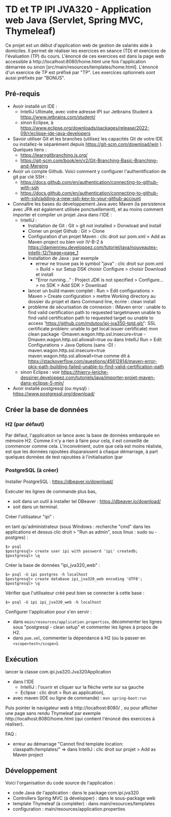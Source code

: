 # TD et TP IPI JVA320 - Application web Java (Servlet, Spring MVC, Thymeleaf)

Ce projet est un début d'application web de gestion de salariés aide à domiciles.
Il permet de réaliser les exercices en séance (TD) et exercices de l'évaluation (TP) du cours.
L'énoncé de ces exercices est dans la page web accessible à http://localhost:8080/home.html
une fois l'application démarrée ou sinon [src/main/resources/templates/home.html].
L'énoncé d'un exercice de TP est préfixé par "TP". Les exercices optionnels sont aussi préfixés par "BONUS".

## Pré-requis

- Avoir installé un IDE :
    - IntelliJ Ultimate, avec votre adresse IPI sur Jetbrains Student à https://www.jetbrains.com/student/
    - sinon Eclipse, à https://www.eclipse.org/downloads/packages/release/2022-09/r/eclipse-ide-java-developers
- Savoir utiliser Git et les branches (utilisez les capacités Git de votre IDE ou installez-le séparément depuis
  https://git-scm.com/download/win ). Quelques liens :
    - https://learngitbranching.js.org/
    - https://git-scm.com/book/en/v2/Git-Branching-Basic-Branching-and-Merging
- Avoir un compte Github. Voici comment y configurer l'authentification de git par clé SSH :
    - https://docs.github.com/en/authentication/connecting-to-github-with-ssh
    - https://docs.github.com/en/authentication/connecting-to-github-with-ssh/adding-a-new-ssh-key-to-your-github-account
- Connaître les bases du développement Java avec Maven (la persistence avec JPA est également utilisée ponctuellement),
  et au moins comment importer et compiler un projet Java dans l'IDE :
    - IntelliJ :
        - Installation de Git : Git > git not installed > Donwload and install
        - Cloner un projet Github : Git > Clone
        - Configuration d'un projet Maven : clic droit sur pom.xml > Add as Maven project ou bien voir IV-B-2 à https://damienrieu.developpez.com/tutoriel/java/nouveautes-intellij-12/?page=page_1
        - Installation de Java : par exemple
            - erreur ne trouve pas le symbol "java" : clic droit sur pom.xml > Build > sur Setup DSK choisir Configure > choisir Download et install
            - "Error running..." : Project JDK is not specified > Configure... > no SDK > Add SDK > Download
        - lancer un build maven complet : Run > Edit configurations > Maven > Create configuration > mettre Working directory au dossier du projet et dans Command line, écrire : clean install
        - problème de sécurisation de connexion :
          (Maven error : unable to find valid certification path to requested targetmaven unable to find valid certification path to requested target
          ou
          unable to access 'https://github.com/mdutoo/ipi-jva350-tptd.git/': SSL certificate problem: unable to get local issuer certificate)
          mvn clean package -Dmaven.wagon.http.ssl.insecure=true -Dmaven.wagon.http.ssl.allowall=true
          ou dans IntelliJ Run > Edit Configurations > Java Options (sans -D) : maven.wagon.http.ssl.insecure=true maven.wagon.http.ssl.allowall=true
          comme dit à https://stackoverflow.com/questions/45612814/maven-error-pkix-path-building-failed-unable-to-find-valid-certification-path
    - sinon Eclipse : voir https://thierry-leriche-dessirier.developpez.com/tutoriels/java/importer-projet-maven-dans-eclipse-5-min/
- Avoir installé postgresql (ou mysql) : https://www.postgresql.org/download/

## Créer la base de données

### H2 (par défaut)

Par défaut, l'application se lance avec la base de données embarquée en mémoire H2.
Comme il n'y a rien à faire pour cela, il est conseillé de commencer comme cela.
L'inconvénient, outre que cela est moins réaliste, est que les données rajoutées
disparaissent à chaque démarrage, à part quelques données de test rajoutées
à l'initialisation (par  

### PostgreSQL (à créer)

Installer PostgreSQL : https://dbeaver.io/download/

Exécuter les lignes de commande plus bas,
- soit dans un outil à installer tel DBeaver : https://dbeaver.io/download/
- soit dans un terminal.

Créer l'utilisateur "ipi" :

en tant qu'administrateur (sous Windows : recherche "cmd" dans les applications et dessus clic droit > "Run as admin", sous linux : sudo su - postgres) :

    $> psql
    $postgresql> create user ipi with password 'ipi' createdb;
    $postgresql> \q

Créer la base de données "ipi_jva320_web" :

	$> psql -U ipi postgres -h localhost
	$postgresql> create database ipi_jva320_web encoding 'UTF8';
    $postgresql> \q

Vérifier que l'utilisateur créé peut bien se connecter à cette base :

	$> psql -U ipi ipi_jva320_web -h localhost

Configurer l'application pour s'en servir :
- dans ```main/resources/application.properties```, décommenter les lignes sous "postgresql - clean setup" et commenter les lignes à propos de H2.
- dans ```pom.xml```, commenter la dépendance à H2 (ou la passer en ```<scope>test</scope>```).


## Exécution

lancer la classe com.ipi.jva320.Jva320Application
- dans l'IDE
  - IntelliJ : l'ouvrir et cliquer sur la flèche verte sur sa gauche
  - Eclipse : clic droit > Run as application),
- avec maven (IDE ou ligne de commande) : ```mvn spring-boot:run```

Puis pointer le navigateur web à http://localhost:8080/ , ou pour afficher une page sans rendu Thymeleaf par exemple http://localhost:8080/home.html (qui contient l'énoncé des exercices à réaliser).

FAQ :
- erreur au démarrage "Cannot find template location: classpath:/templates/" => dans IntelliJ : clic droit sur projet > Add as Maven project


## Développement

Voici l'organisation du code source de l'application :
- code Java de l'application : dans le package com.ipi.jva320
- Controllers Spring MVC (à développer) : dans le sous-package web
- template Thymeleaf (à compléter) : dans main/resources/templates
- configuration : main/resources/application.properties
